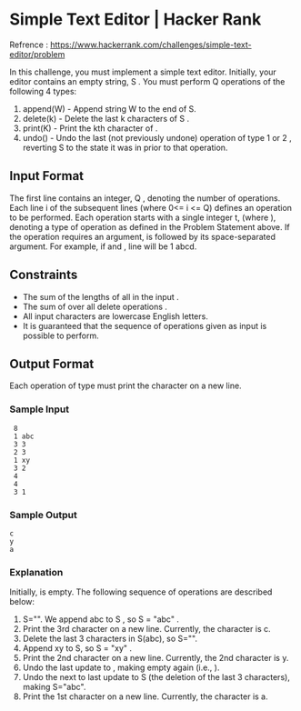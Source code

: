 # Simple Text Editor | Hacker Rank

Refrence : https://www.hackerrank.com/challenges/simple-text-editor/problem 

In this challenge, you must implement a simple text editor. Initially, your editor contains an empty string, S . You must perform Q operations of the following 4 types:


1. append(W) - Append string W to the end of S.
2. delete(k) - Delete the last k characters of S .
3. print(K) - Print the kth character of .
4. undo() - Undo the last (not previously undone) operation of type 1 or 2 , reverting S  to the state it was in prior to that 			operation.

## Input Format

The first line contains an integer, Q , denoting the number of operations. 
Each line i of the  subsequent lines (where 0<= i <= Q) defines an operation to be performed. Each operation starts with a single integer t,  (where ), denoting a type of operation as defined in the Problem Statement above. If the operation requires an argument,  is followed by its space-separated argument. For example, if  and , line  will be 1 abcd.

## Constraints

* The sum of the lengths of all  in the input .
* The sum of  over all delete operations .
* All input characters are lowercase English letters.
* It is guaranteed that the sequence of operations given as input is possible to perform.

## Output Format

Each operation of type  must print the  character on a new line.

### Sample Input

```
 8
 1 abc
 3 3
 2 3
 1 xy
 3 2
 4 
 4 
 3 1
```

### Sample Output

```
c
y
a
```

### Explanation

Initially,  is empty. The following sequence of  operations are described below:

1. S="". We append abc to S , so S = "abc" .
2. Print the 3rd character on a new line. Currently, the  character is c.
3. Delete the last 3 characters in  S(abc), so S="".
4. Append xy to S, so S = "xy" .
5. Print the 2nd  character on a new line. Currently, the 2nd character is y.
6. Undo the last update to , making  empty again (i.e., ).
7. Undo the next to last update to S (the deletion of the last 3 characters), making S="abc".
8. Print the 1st character on a new line. Currently, the  character is a.
